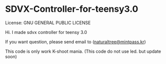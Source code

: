 SDVX-Controller-for-teensy3.0
===========================
License: GNU GENERAL PUBLIC LICENSE


Hi.
I made sdvx controller for teensy 3.0

If you want question, please send email to (naturaltree@mintpass.kr)

This code is only work K-shoot mania.
(This code do not use led. but update soon)
